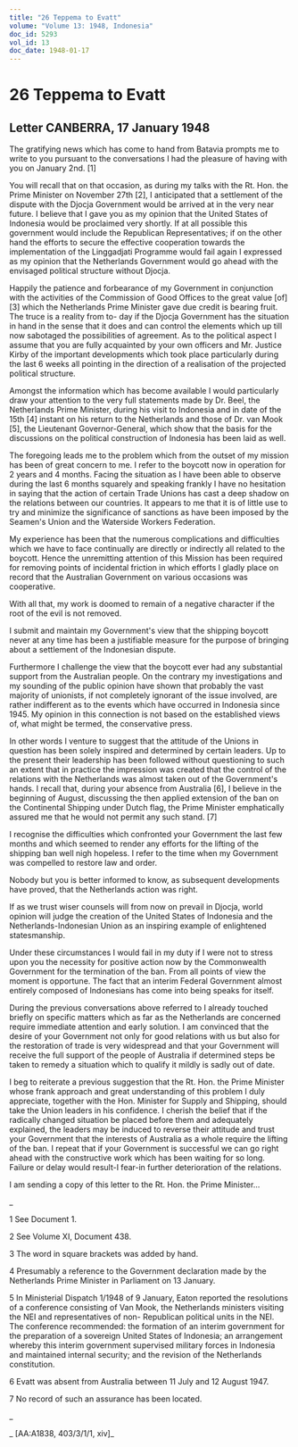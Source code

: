 ```yaml
---
title: "26 Teppema to Evatt"
volume: "Volume 13: 1948, Indonesia"
doc_id: 5293
vol_id: 13
doc_date: 1948-01-17
---
```


# 26 Teppema to Evatt

## Letter CANBERRA, 17 January 1948

The gratifying news which has come to hand from Batavia prompts me to write to you pursuant to the conversations I had the pleasure of having with you on January 2nd. [1]

You will recall that on that occasion, as during my talks with the Rt. Hon. the Prime Minister on November 27th [2], I anticipated that a settlement of the dispute with the Djocja Government would be arrived at in the very near future. I believe that I gave you as my opinion that the United States of Indonesia would be proclaimed very shortly. If at all possible this government would include the Republican Representatives; if on the other hand the efforts to secure the effective cooperation towards the implementation of the Linggadjati Programme would fail again I expressed as my opinion that the Netherlands Government would go ahead with the envisaged political structure without Djocja.

Happily the patience and forbearance of my Government in conjunction with the activities of the Commission of Good Offices to the great value [of] [3] which the Netherlands Prime Minister gave due credit is bearing fruit. The truce is a reality from to- day if the Djocja Government has the situation in hand in the sense that it does and can control the elements which up till now sabotaged the possibilities of agreement. As to the political aspect I assume that you are fully acquainted by your own officers and Mr. Justice Kirby of the important developments which took place particularly during the last 6 weeks all pointing in the direction of a realisation of the projected political structure.

Amongst the information which has become available I would particularly draw your attention to the very full statements made by Dr. Beel, the Netherlands Prime Minister, during his visit to Indonesia and in date of the 15th [4] instant on his return to the Netherlands and those of Dr. van Mook [5], the Lieutenant Governor-General, which show that the basis for the discussions on the political construction of Indonesia has been laid as well.

The foregoing leads me to the problem which from the outset of my mission has been of great concern to me. I refer to the boycott now in operation for 2 years and 4 months. Facing the situation as I have been able to observe during the last 6 months squarely and speaking frankly I have no hesitation in saying that the action of certain Trade Unions has cast a deep shadow on the relations between our countries. It appears to me that it is of little use to try and minimize the significance of sanctions as have been imposed by the Seamen's Union and the Waterside Workers Federation.

My experience has been that the numerous complications and difficulties which we have to face continually are directly or indirectly all related to the boycott. Hence the unremitting attention of this Mission has been required for removing points of incidental friction in which efforts I gladly place on record that the Australian Government on various occasions was cooperative.

With all that, my work is doomed to remain of a negative character if the root of the evil is not removed.

I submit and maintain my Government's view that the shipping boycott never at any time has been a justifiable measure for the purpose of bringing about a settlement of the Indonesian dispute.

Furthermore I challenge the view that the boycott ever had any substantial support from the Australian people. On the contrary my investigations and my sounding of the public opinion have shown that probably the vast majority of unionists, if not completely ignorant of the issue involved, are rather indifferent as to the events which have occurred in Indonesia since 1945. My opinion in this connection is not based on the established views of, what might be termed, the conservative press.

In other words I venture to suggest that the attitude of the Unions in question has been solely inspired and determined by certain leaders. Up to the present their leadership has been followed without questioning to such an extent that in practice the impression was created that the control of the relations with the Netherlands was almost taken out of the Government's hands. I recall that, during your absence from Australia [6], I believe in the beginning of August, discussing the then applied extension of the ban on the Continental Shipping under Dutch flag, the Prime Minister emphatically assured me that he would not permit any such stand. [7]

I recognise the difficulties which confronted your Government the last few months and which seemed to render any efforts for the lifting of the shipping ban well nigh hopeless. I refer to the time when my Government was compelled to restore law and order.

Nobody but you is better informed to know, as subsequent developments have proved, that the Netherlands action was right.

If as we trust wiser counsels will from now on prevail in Djocja, world opinion will judge the creation of the United States of Indonesia and the Netherlands-Indonesian Union as an inspiring example of enlightened statesmanship.

Under these circumstances I would fail in my duty if I were not to stress upon you the necessity for positive action now by the Commonwealth Government for the termination of the ban. From all points of view the moment is opportune. The fact that an interim Federal Government almost entirely composed of Indonesians has come into being speaks for itself.

During the previous conversations above referred to I already touched briefly on specific matters which as far as the Netherlands are concerned require immediate attention and early solution. I am convinced that the desire of your Government not only for good relations with us but also for the restoration of trade is very widespread and that your Government will receive the full support of the people of Australia if determined steps be taken to remedy a situation which to qualify it mildly is sadly out of date.

I beg to reiterate a previous suggestion that the Rt. Hon. the Prime Minister whose frank approach and great understanding of this problem I duly appreciate, together with the Hon. Minister for Supply and Shipping, should take the Union leaders in his confidence. I cherish the belief that if the radically changed situation be placed before them and adequately explained, the leaders may be induced to reverse their attitude and trust your Government that the interests of Australia as a whole require the lifting of the ban. I repeat that if your Government is successful we can go right ahead with the constructive work which has been waiting for so long. Failure or delay would result-I fear-in further deterioration of the relations.

I am sending a copy of this letter to the Rt. Hon. the Prime Minister...

_

1 See Document 1.

2 See Volume XI, Document 438.

3 The word in square brackets was added by hand.

4 Presumably a reference to the Government declaration made by the Netherlands Prime Minister in Parliament on 13 January.

5 In Ministerial Dispatch 1/1948 of 9 January, Eaton reported the resolutions of a conference consisting of Van Mook, the Netherlands ministers visiting the NEI and representatives of non- Republican political units in the NEI. The conference recommended: the formation of an interim government for the preparation of a sovereign United States of Indonesia; an arrangement whereby this interim government supervised military forces in Indonesia and maintained internal security; and the revision of the Netherlands constitution.

6 Evatt was absent from Australia between 11 July and 12 August 1947.

7 No record of such an assurance has been located.

_

_ [AA:A1838, 403/3/1/1, xiv]_
